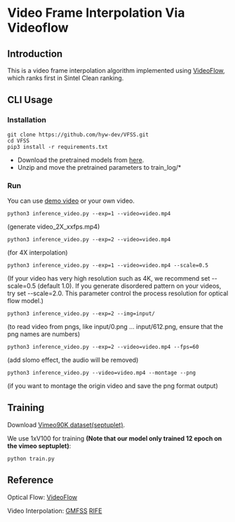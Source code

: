 # Video Frame Interpolation Via Videoflow
## Introduction
This is a video frame interpolation algorithm implemented using [VideoFlow](https://github.com/XiaoyuShi97/VideoFlow), which ranks first in Sintel Clean ranking.

## CLI Usage

### Installation

```
git clone https://github.com/hyw-dev/VFSS.git
cd VFSS
pip3 install -r requirements.txt
```

* Download the pretrained models from [here](https://drive.google.com/drive/folders/14ipRJCDBaiS1JUW-iGetTzAXgdeLVTB0?usp=sharing). 
* Unzip and move the pretrained parameters to train_log/\*

### Run

You can use [demo video](https://drive.google.com/file/d/1i3xlKb7ax7Y70khcTcuePi6E7crO_dFc/view?usp=sharing) or your own video. 
```
python3 inference_video.py --exp=1 --video=video.mp4 
```
(generate video_2X_xxfps.mp4)
```
python3 inference_video.py --exp=2 --video=video.mp4
```
(for 4X interpolation)
```
python3 inference_video.py --exp=1 --video=video.mp4 --scale=0.5
```
(If your video has very high resolution such as 4K, we recommend set --scale=0.5 (default 1.0). If you generate disordered pattern on your videos, try set --scale=2.0. This parameter control the process resolution for optical flow model.)
```
python3 inference_video.py --exp=2 --img=input/
```
(to read video from pngs, like input/0.png ... input/612.png, ensure that the png names are numbers)
```
python3 inference_video.py --exp=2 --video=video.mp4 --fps=60
```
(add slomo effect, the audio will be removed)
```
python3 inference_video.py --video=video.mp4 --montage --png
```
(if you want to montage the origin video and save the png format output)

## Training
Download [Vimeo90K dataset(septuplet)](http://toflow.csail.mit.edu/index.html#septuplet).

We use 1xV100 for training **(Note that our model only trained 12 epoch on the vimeo septuplet)**: 
```
python train.py
```

## Reference

Optical Flow:
[VideoFlow](https://github.com/XiaoyuShi97/VideoFlow)

Video Interpolation: 
[GMFSS](https://github.com/98mxr/GMFSS_Fortuna)   [RIFE](https://github.com/megvii-research/ECCV2022-RIFE)
